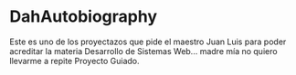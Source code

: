 # DahAutobiography
Este es uno de los proyectazos que pide el maestro Juan Luis para poder acreditar la materia Desarrollo de Sistemas Web... madre mía no quiero llevarme a repite Proyecto Guiado.
